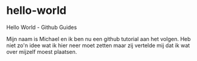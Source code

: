 # hello-world
Hello World - Github Guides

Mijn naam is Michael en ik ben nu een github tutorial aan het volgen. Heb niet zo'n idee wat ik hier neer moet zetten maar zij vertelde mij dat ik wat over mijzelf moest plaatsen.
